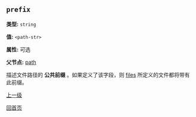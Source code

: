 `prefix`
----------

**类型:** `string`

**值:** `<path-str>`

**属性:** 可选

**父节点:** [path](path.md)

描述文件路径的 **公共前缀** 。如果定义了该字段，则 [files](files.md) 所定义的文件都将带有此前缀。

[上一级](../sync.md)

[回首页](../../index.md)
